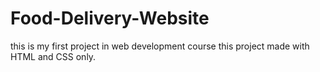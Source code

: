 # Food-Delivery-Website
this is my first project in web development course this project made with HTML and CSS only.
